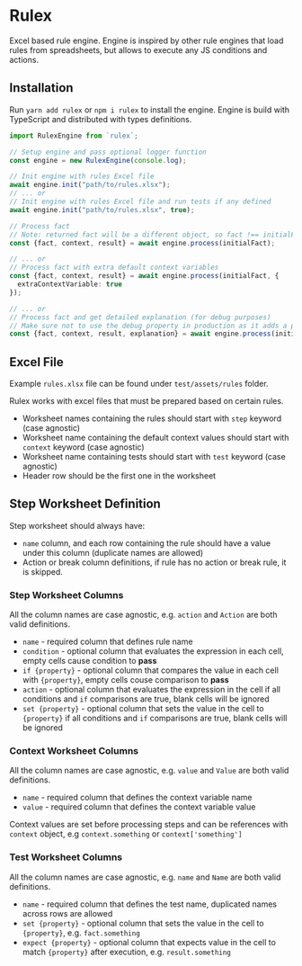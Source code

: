 # Rulex

Excel based rule engine. Engine is inspired by other rule engines that load rules from spreadsheets, but allows to execute any JS conditions and actions.

## Installation

Run `yarn add rulex` or `npm i rulex` to install the engine. Engine is build with TypeScript and distributed with types definitions.

```typescript
import RulexEngine from `rulex`;

// Setup engine and pass optional logger function
const engine = new RulexEngine(console.log);

// Init engine with rules Excel file
await engine.init("path/to/rules.xlsx");
// ... or
// Init engine with rules Excel file and run tests if any defined
await engine.init("path/to/rules.xlsx", true);

// Process fact
// Note: returned fact will be a different object, so fact !== initialFact not just by type, but also values may be different if they were modified by actions
const {fact, context, result} = await engine.process(initialFact);

// ... or
// Process fact with extra default context variables 
const {fact, context, result} = await engine.process(initialFact, {
  extraContextVariable: true
});

// ... or
// Process fact and get detailed explanation (for debug purposes)
// Make sure not to use the debug property in production as it adds a performance hit
const {fact, context, result, explanation} = await engine.process(initialFact, {}, true);
```

## Excel File

Example `rules.xlsx` file can be found under `test/assets/rules` folder.

Rulex works with excel files that must be prepared based on certain rules.

- Worksheet names containing the rules should start with `step` keyword (case agnostic)
- Worksheet name containing the default context values should start with `context` keyword (case agnostic)
- Worksheet name containing tests should start with `test` keyword (case agnostic)
- Header row should be the first one in the worksheet

## Step Worksheet Definition

Step worksheet should always have:
- `name` column, and each row containing the rule should have a value under this column (duplicate names are allowed)
- Action or break column definitions, if rule has no action or break rule, it is skipped.

### Step Worksheet Columns

All the column names are case agnostic, e.g. `action` and `Action` are both valid definitions.

- `name` - required column that defines rule name
- `condition` - optional column that evaluates the expression in each cell, empty cells cause condition to **pass**
- `if {property}` - optional column that compares the value in each cell with `{property}`, empty cells couse comparison to **pass**
- `action` - optional column that evaluates the expression in the cell if all conditions and `if` comparisons are true, blank cells will be ignored
- `set {property}` - optional column that sets the value in the cell to `{property}` if all conditions and `if` comparisons are true, blank cells will be ignored

### Context Worksheet Columns

All the column names are case agnostic, e.g. `value` and `Value` are both valid definitions.

- `name` - required column that defines the context variable name
- `value` - required column that defines the context variable value

Context values are set before processing steps and can be references with `context` object, e.g `context.something` or `context['something']`
### Test Worksheet Columns

All the column names are case agnostic, e.g. `name` and `Name` are both valid definitions.

- `name` - required column that defines the test name, duplicated names across rows are allowed
- `set {property}` - optional column that sets the value in the cell to `{property}`, e.g. `fact.something`
- `expect {property}` - optional column that expects value in the cell to match `{property}` after execution, e.g. `result.something` 
